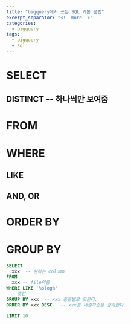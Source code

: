 ```yaml
---
title: "bigquery에서 쓰는 SQL 기본 문법"
excerpt_separator: "<!--more-->"
categories:
  - bigquery
tags:
  - bigquery
  - sql
---
```


# SELECT
## DISTINCT  -- 하나씩만 보여줌
# FROM
# WHERE
## LIKE
## AND, OR
# ORDER BY
# GROUP BY

```sql
SELECT
  xxx  -- 원하는 column
FROM
  xxx -- file이름
WHERE LIKE '%blog%'
 -- 조건
GROUP BY xxx  -- xxx 종류별로 모은다.
ORDER BY xxx DESC   -- xxx를 내림차순을 정리한다. 

LIMIT 10
```
